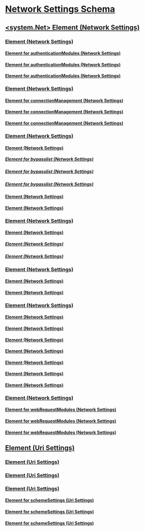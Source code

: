 # [Network Settings Schema](index.md)
## [<system.Net> Element (Network Settings)](system-net-element-network-settings.md)
### [<authenticationModules> Element (Network Settings)](authenticationmodules-element-network-settings.md)
#### [<add> Element for authenticationModules (Network Settings)](add-element-for-authenticationmodules-network-settings.md)
#### [<remove> Element for authenticationModules (Network Settings)](remove-element-for-authenticationmodules-network-settings.md)
#### [<clear> Element for authenticationModules (Network Settings)](clear-element-for-authenticationmodules-network-settings.md)
### [<connectionManagement> Element (Network Settings)](connectionmanagement-element-network-settings.md)
#### [<add> Element for connectionManagement (Network Settings)](add-element-for-connectionmanagement-network-settings.md)
#### [<clear> Element for connectionManagement (Network Settings)](clear-element-for-connectionmanagement-network-settings.md)
#### [<remove> Element for connectionManagement (Network Settings)](remove-element-for-connectionmanagement-network-settings.md)
### [<defaultProxy> Element (Network Settings)](defaultproxy-element-network-settings.md)
#### [<bypasslist> Element (Network Settings)](bypasslist-element-network-settings.md)
##### [<add> Element for bypasslist (Network Settings)](add-element-for-bypasslist-network-settings.md)
##### [<clear> Element for bypasslist (Network Settings)](clear-element-for-bypasslist-network-settings.md)
##### [<remove> Element for bypasslist (Network Settings)](remove-element-for-bypasslist-network-settings.md)
#### [<module> Element (Network Settings)](module-element-network-settings.md)
#### [<proxy> Element (Network Settings)](proxy-element-network-settings.md)
### [<mailSettings> Element (Network Settings)](mailsettings-element-network-settings.md)
#### [<smtp> Element (Network Settings)](smtp-element-network-settings.md)
##### [<specifiedPickupDirectory> Element (Network Settings)](specifiedpickupdirectory-element-network-settings.md)
##### [<network> Element (Network Settings)](network-element-network-settings.md)
### [<requestCaching> Element (Network Settings)](requestcaching-element-network-settings.md)
#### [<defaultHttpCachePolicy> Element (Network Settings)](defaulthttpcachepolicy-element-network-settings.md)
#### [<defaultFtpCachePolicy> Element (Network Settings)](defaultftpcachepolicy-element-network-settings.md)
### [<settings> Element (Network Settings)](settings-element-network-settings.md)
#### [<httpWebRequest> Element (Network Settings)](httpwebrequest-element-network-settings.md)
#### [<ipv6> Element (Network Settings)](ipv6-element-network-settings.md)
#### [<performanceCounter> Element (Network Settings)](performancecounter-element-network-settings.md)
#### [<servicePointManager> Element (Network Settings)](servicepointmanager-element-network-settings.md)
#### [<socket> Element (Network Settings)](socket-element-network-settings.md)
#### [<webProxyScript> Element (Network Settings)](webproxyscript-element-network-settings.md)
#### [<httpListener> Element (Network Settings)](httplistener-element-network-settings.md)
### [<webRequestModules> Element (Network Settings)](webrequestmodules-element-network-settings.md)
#### [<add> Element for webRequestModules (Network Settings)](add-element-for-webrequestmodules-network-settings.md)
#### [<remove> Element for webRequestModules (Network Settings)](remove-element-for-webrequestmodules-network-settings.md)
#### [<clear> Element for webRequestModules (Network Settings)](clear-element-for-webrequestmodules-network-settings.md)
## [<Uri> Element (Uri Settings)](uri-element-uri-settings.md)
### [<idn> Element (Uri Settings)](idn-element-uri-settings.md)
### [<iriParsing> Element (Uri Settings)](iriparsing-element-uri-settings.md)
### [<schemeSettings> Element (Uri Settings)](schemesettings-element-uri-settings.md)
#### [<add> Element for schemeSettings (Uri Settings)](add-element-for-schemesettings-uri-settings.md)
#### [<clear> Element for schemeSettings (Uri Settings)](clear-element-for-schemesettings-uri-settings.md)
#### [<remove> Element for schemeSettings (Uri Settings)](remove-element-for-schemesettings-uri-settings.md)
